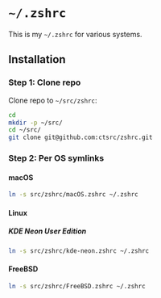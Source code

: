 # `~/.zshrc`

This is my `~/.zshrc` for various systems.

## Installation

### Step 1: Clone repo

Clone repo to `~/src/zshrc`:

```zsh
cd
mkdir -p ~/src/
cd ~/src/
git clone git@github.com:ctsrc/zshrc.git
```

### Step 2: Per OS symlinks

#### macOS

```zsh
ln -s src/zshrc/macOS.zshrc ~/.zshrc
```

#### Linux

##### KDE Neon User Edition

```zsh
ln -s src/zshrc/kde-neon.zshrc ~/.zshrc
```

#### FreeBSD

```zsh
ln -s src/zshrc/FreeBSD.zshrc ~/.zshrc
```
